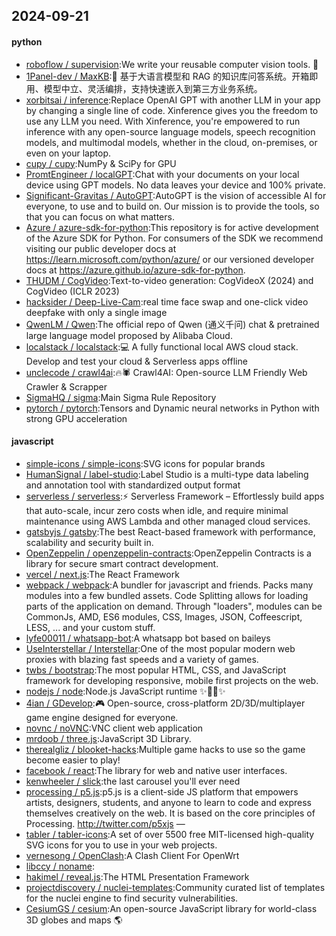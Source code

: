 ## 2024-09-21

#### python
* [roboflow / supervision](https://github.com/roboflow/supervision):We write your reusable computer vision tools. 💜
* [1Panel-dev / MaxKB](https://github.com/1Panel-dev/MaxKB):🚀 基于大语言模型和 RAG 的知识库问答系统。开箱即用、模型中立、灵活编排，支持快速嵌入到第三方业务系统。
* [xorbitsai / inference](https://github.com/xorbitsai/inference):Replace OpenAI GPT with another LLM in your app by changing a single line of code. Xinference gives you the freedom to use any LLM you need. With Xinference, you're empowered to run inference with any open-source language models, speech recognition models, and multimodal models, whether in the cloud, on-premises, or even on your laptop.
* [cupy / cupy](https://github.com/cupy/cupy):NumPy & SciPy for GPU
* [PromtEngineer / localGPT](https://github.com/PromtEngineer/localGPT):Chat with your documents on your local device using GPT models. No data leaves your device and 100% private.
* [Significant-Gravitas / AutoGPT](https://github.com/Significant-Gravitas/AutoGPT):AutoGPT is the vision of accessible AI for everyone, to use and to build on. Our mission is to provide the tools, so that you can focus on what matters.
* [Azure / azure-sdk-for-python](https://github.com/Azure/azure-sdk-for-python):This repository is for active development of the Azure SDK for Python. For consumers of the SDK we recommend visiting our public developer docs at https://learn.microsoft.com/python/azure/ or our versioned developer docs at https://azure.github.io/azure-sdk-for-python.
* [THUDM / CogVideo](https://github.com/THUDM/CogVideo):Text-to-video generation: CogVideoX (2024) and CogVideo (ICLR 2023)
* [hacksider / Deep-Live-Cam](https://github.com/hacksider/Deep-Live-Cam):real time face swap and one-click video deepfake with only a single image
* [QwenLM / Qwen](https://github.com/QwenLM/Qwen):The official repo of Qwen (通义千问) chat & pretrained large language model proposed by Alibaba Cloud.
* [localstack / localstack](https://github.com/localstack/localstack):💻 A fully functional local AWS cloud stack. Develop and test your cloud & Serverless apps offline
* [unclecode / crawl4ai](https://github.com/unclecode/crawl4ai):🔥🕷️ Crawl4AI: Open-source LLM Friendly Web Crawler & Scrapper
* [SigmaHQ / sigma](https://github.com/SigmaHQ/sigma):Main Sigma Rule Repository
* [pytorch / pytorch](https://github.com/pytorch/pytorch):Tensors and Dynamic neural networks in Python with strong GPU acceleration

#### javascript
* [simple-icons / simple-icons](https://github.com/simple-icons/simple-icons):SVG icons for popular brands
* [HumanSignal / label-studio](https://github.com/HumanSignal/label-studio):Label Studio is a multi-type data labeling and annotation tool with standardized output format
* [serverless / serverless](https://github.com/serverless/serverless):⚡ Serverless Framework – Effortlessly build apps that auto-scale, incur zero costs when idle, and require minimal maintenance using AWS Lambda and other managed cloud services.
* [gatsbyjs / gatsby](https://github.com/gatsbyjs/gatsby):The best React-based framework with performance, scalability and security built in.
* [OpenZeppelin / openzeppelin-contracts](https://github.com/OpenZeppelin/openzeppelin-contracts):OpenZeppelin Contracts is a library for secure smart contract development.
* [vercel / next.js](https://github.com/vercel/next.js):The React Framework
* [webpack / webpack](https://github.com/webpack/webpack):A bundler for javascript and friends. Packs many modules into a few bundled assets. Code Splitting allows for loading parts of the application on demand. Through "loaders", modules can be CommonJs, AMD, ES6 modules, CSS, Images, JSON, Coffeescript, LESS, ... and your custom stuff.
* [lyfe00011 / whatsapp-bot](https://github.com/lyfe00011/whatsapp-bot):A whatsapp bot based on baileys
* [UseInterstellar / Interstellar](https://github.com/UseInterstellar/Interstellar):One of the most popular modern web proxies with blazing fast speeds and a variety of games.
* [twbs / bootstrap](https://github.com/twbs/bootstrap):The most popular HTML, CSS, and JavaScript framework for developing responsive, mobile first projects on the web.
* [nodejs / node](https://github.com/nodejs/node):Node.js JavaScript runtime ✨🐢🚀✨
* [4ian / GDevelop](https://github.com/4ian/GDevelop):🎮 Open-source, cross-platform 2D/3D/multiplayer game engine designed for everyone.
* [novnc / noVNC](https://github.com/novnc/noVNC):VNC client web application
* [mrdoob / three.js](https://github.com/mrdoob/three.js):JavaScript 3D Library.
* [therealgliz / blooket-hacks](https://github.com/therealgliz/blooket-hacks):Multiple game hacks to use so the game become easier to play!
* [facebook / react](https://github.com/facebook/react):The library for web and native user interfaces.
* [kenwheeler / slick](https://github.com/kenwheeler/slick):the last carousel you'll ever need
* [processing / p5.js](https://github.com/processing/p5.js):p5.js is a client-side JS platform that empowers artists, designers, students, and anyone to learn to code and express themselves creatively on the web. It is based on the core principles of Processing. http://twitter.com/p5xjs —
* [tabler / tabler-icons](https://github.com/tabler/tabler-icons):A set of over 5500 free MIT-licensed high-quality SVG icons for you to use in your web projects.
* [vernesong / OpenClash](https://github.com/vernesong/OpenClash):A Clash Client For OpenWrt
* [libccy / noname](https://github.com/libccy/noname):
* [hakimel / reveal.js](https://github.com/hakimel/reveal.js):The HTML Presentation Framework
* [projectdiscovery / nuclei-templates](https://github.com/projectdiscovery/nuclei-templates):Community curated list of templates for the nuclei engine to find security vulnerabilities.
* [CesiumGS / cesium](https://github.com/CesiumGS/cesium):An open-source JavaScript library for world-class 3D globes and maps 🌎
